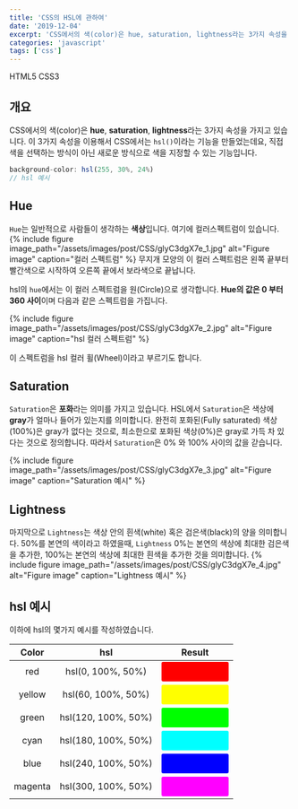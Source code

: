 ```yaml
---
title: 'CSS의 HSL에 관하여'
date: '2019-12-04'
excerpt: 'CSS에서의 색(color)은 hue, saturation, lightness라는 3가지 속성을 가지고 있습니다. 이 3가지 속성을 이용해서 CSS에서는 hsl()이라는 기능을 만들었는데요, 직접 색을 선택하는 방식이 아닌 새로운 방식으로 색을 지정할 수 있는 기능입니다.'
categories: 'javascript'
tags: ['css']
---
```


<!-- glyC3dgX7e -->
<!--Language Button HTML -->
<span><a class="HTML"><i class="fab fa-html5"></i> HTML</a><a class="HTMLVer">5</a></span>  <span><a class="CSS"><i class="fab fa-css3-alt"></i> CSS</a><a class="CSSVer">3</a></span>
<!--Language Button HTML -->
<!-- Main content-->

## 개요
CSS에서의 색(color)은 **hue**, **saturation**, **lightness**라는 3가지 속성을 가지고 있습니다. 이 3가지 속성을 이용해서 CSS에서는 `hsl()`이라는 기능을 만들었는데요, 직접 색을 선택하는 방식이 아닌 새로운 방식으로 색을 지정할 수 있는 기능입니다.

~~~javascript
background-color: hsl(255, 30%, 24%)
// hsl 예시
~~~

## Hue
`Hue`는 일반적으로 사람들이 생각하는 **색상**입니다. 
여기에 컬러스펙트럼이 있습니다. 
{% include figure image_path="/assets/images/post/CSS/glyC3dgX7e_1.jpg" alt="Figure image" caption="컬러 스펙트럼" %}
무지개 모양의 이 컬러 스펙트럼은 왼쪽 끝부터 빨간색으로 시작하여 오른쪽 끝에서 보라색으로 끝납니다. 

hsl의 `hue`에서는 이 컬러 스펙트럼을 원(Circle)으로 생각합니다. **Hue의 값은 0 부터 360 사이**이며 다음과 같은 스펙트럼을 가집니다.

{% include figure image_path="/assets/images/post/CSS/glyC3dgX7e_2.jpg" alt="Figure image" caption="hsl 컬러 스펙트럼" %}

이 스펙트럼을 hsl 컬러 휠(Wheel)이라고 부르기도 합니다.

## Saturation
`Saturation`은 **포화**라는 의미를 가지고 있습니다. HSL에서 `Saturation`은 색상에 **gray**가 얼마나 들어가 있는지를 의미합니다. 완전히 포화된(Fully saturated) 색상(100%)은 gray가 없다는 것으로, 최소한으로 포화된 색상(0%)은 gray로 가득 차 있다는 것으로 정의합니다. 따라서 `Saturation`은 0% 와 100% 사이의 값을 갇습니다.

{% include figure image_path="/assets/images/post/CSS/glyC3dgX7e_3.jpg" alt="Figure image" caption="Saturation 예시" %}

## Lightness
마지막으로 `Lightness`는 색상 안의 흰색(white) 혹은 검은색(black)의 양을 의미합니다. 50%를 본연의 색이라고 하였을때, `Lightness` 0%는 본연의 색상에 최대한 검은색을 추가한, 100%는 본연의 색상에 최대한 흰색을 추가한 것을 의미합니다.
{% include figure image_path="/assets/images/post/CSS/glyC3dgX7e_4.jpg" alt="Figure image" caption="Lightness 예시" %}

## hsl 예시
이하에 hsl의 몇가지 예시를 작성하였습니다.

|  Color  |         hsl         |                       Result                        |
| :-----: | :-----------------: | :-------------------------------------------------: |
|   red   |  hsl(0, 100%, 50%)  |   <button class ="ex" id="red" disabled></button>   |
| yellow  | hsl(60, 100%, 50%)  | <button class ="ex" id="yellow" disabled></button>  |
|  green  | hsl(120, 100%, 50%) |  <button class ="ex" id="green" disabled></button>  |
|  cyan   | hsl(180, 100%, 50%) |  <button class ="ex" id="cyan" disabled></button>   |
|  blue   | hsl(240, 100%, 50%) |  <button class ="ex" id="blue" disabled></button>   |
| magenta | hsl(300, 100%, 50%) | <button class ="ex" id="magneta" disabled></button> |


<!-- Main content-->

<!-- Javascript -->

<!-- Javascript -->

<!-- CSS -->
<style>
#red{
    background-color:hsl(0, 100%, 50%);
}
#yellow{
    background-color:hsl(60, 100%, 50%);
}
#green{
    background-color:hsl(120, 100%, 50%);
}
#cyan{
    background-color:hsl(180, 100%, 50%);
}
#blue{
    background-color:hsl(240, 100%, 50%);
}
#magneta{
    background-color:hsl(300, 100%, 50%);
}
.ex{
    width:120px;
    height:35px;
    border:none;
    border-radius: 3px;
}
</style>
<!-- CSS -->
